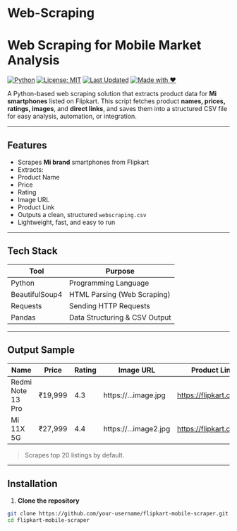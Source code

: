 # Web-Scraping
#  Web Scraping for Mobile Market Analysis

[![Python](https://img.shields.io/badge/python-3.10+-blue.svg)](https://www.python.org/)
[![License: MIT](https://img.shields.io/badge/license-MIT-green.svg)](LICENSE)
[![Last Updated](https://img.shields.io/badge/last%20updated-July%202025-orange.svg)]()
[![Made with ❤️](https://img.shields.io/badge/Made%20with-%E2%9D%A4-red.svg)]()

A Python-based web scraping solution that extracts product data for **Mi smartphones** listed on Flipkart. This script fetches product **names, prices, ratings, images**, and **direct links**, and saves them into a structured CSV file for easy analysis, automation, or integration.

---

##  Features

-  Scrapes **Mi brand** smartphones from Flipkart
-  Extracts:
  - Product Name
  - Price
  - Rating
  - Image URL
  - Product Link
-  Outputs a clean, structured `webscraping.csv`
-  Lightweight, fast, and easy to run

---

##  Tech Stack

| Tool            | Purpose                      |
|-----------------|------------------------------|
| Python          | Programming Language         |
| BeautifulSoup4  | HTML Parsing (Web Scraping)  |
| Requests        | Sending HTTP Requests        |
| Pandas          | Data Structuring & CSV Output|

---

##  Output Sample

| Name               | Price    | Rating | Image URL           | Product Link             |
|--------------------|----------|--------|----------------------|---------------------------|
| Redmi Note 13 Pro  | ₹19,999  | 4.3    | https://...image.jpg | https://flipkart.com/...  |
| Mi 11X 5G          | ₹27,999  | 4.4    | https://...image2.jpg| https://flipkart.com/...  |

>  Scrapes top 20 listings by default.

---

##  Installation

1. **Clone the repository**  
```bash
git clone https://github.com/your-username/flipkart-mobile-scraper.git
cd flipkart-mobile-scraper
